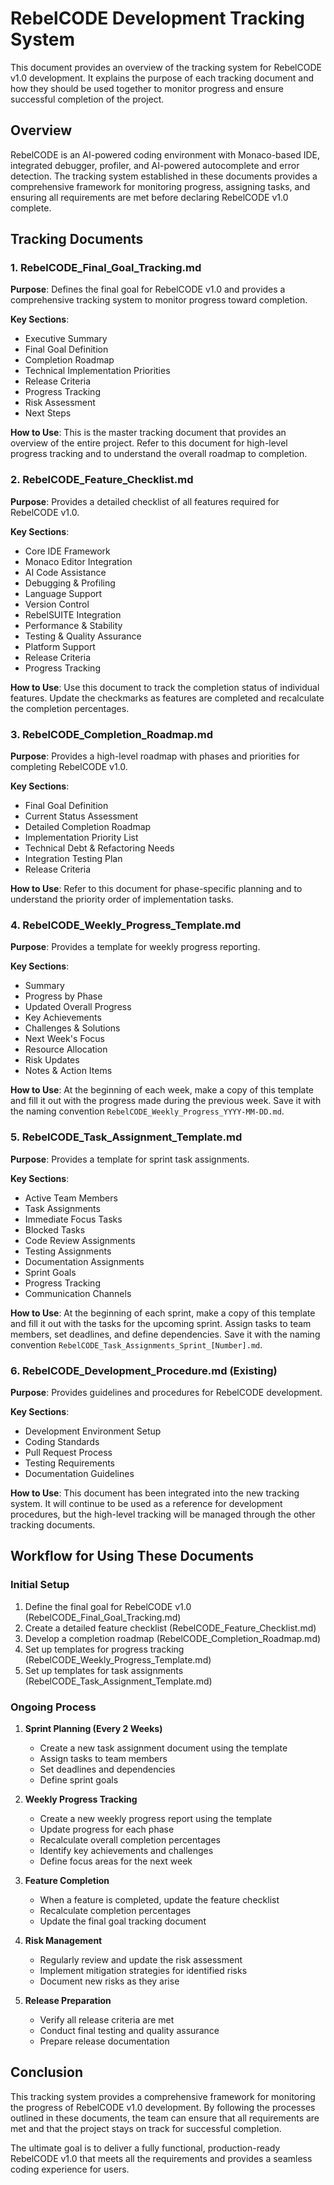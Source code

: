 # RebelCODE Development Tracking System

This document provides an overview of the tracking system for RebelCODE v1.0 development. It explains the purpose of each tracking document and how they should be used together to monitor progress and ensure successful completion of the project.

## Overview

RebelCODE is an AI-powered coding environment with Monaco-based IDE, integrated debugger, profiler, and AI-powered autocomplete and error detection. The tracking system established in these documents provides a comprehensive framework for monitoring progress, assigning tasks, and ensuring all requirements are met before declaring RebelCODE v1.0 complete.

## Tracking Documents

### 1. RebelCODE_Final_Goal_Tracking.md

**Purpose**: Defines the final goal for RebelCODE v1.0 and provides a comprehensive tracking system to monitor progress toward completion.

**Key Sections**:
- Executive Summary
- Final Goal Definition
- Completion Roadmap
- Technical Implementation Priorities
- Release Criteria
- Progress Tracking
- Risk Assessment
- Next Steps

**How to Use**: This is the master tracking document that provides an overview of the entire project. Refer to this document for high-level progress tracking and to understand the overall roadmap to completion.

### 2. RebelCODE_Feature_Checklist.md

**Purpose**: Provides a detailed checklist of all features required for RebelCODE v1.0.

**Key Sections**:
- Core IDE Framework
- Monaco Editor Integration
- AI Code Assistance
- Debugging & Profiling
- Language Support
- Version Control
- RebelSUITE Integration
- Performance & Stability
- Testing & Quality Assurance
- Platform Support
- Release Criteria
- Progress Tracking

**How to Use**: Use this document to track the completion status of individual features. Update the checkmarks as features are completed and recalculate the completion percentages.

### 3. RebelCODE_Completion_Roadmap.md

**Purpose**: Provides a high-level roadmap with phases and priorities for completing RebelCODE v1.0.

**Key Sections**:
- Final Goal Definition
- Current Status Assessment
- Detailed Completion Roadmap
- Implementation Priority List
- Technical Debt & Refactoring Needs
- Integration Testing Plan
- Release Criteria

**How to Use**: Refer to this document for phase-specific planning and to understand the priority order of implementation tasks.

### 4. RebelCODE_Weekly_Progress_Template.md

**Purpose**: Provides a template for weekly progress reporting.

**Key Sections**:
- Summary
- Progress by Phase
- Updated Overall Progress
- Key Achievements
- Challenges & Solutions
- Next Week's Focus
- Resource Allocation
- Risk Updates
- Notes & Action Items

**How to Use**: At the beginning of each week, make a copy of this template and fill it out with the progress made during the previous week. Save it with the naming convention `RebelCODE_Weekly_Progress_YYYY-MM-DD.md`.

### 5. RebelCODE_Task_Assignment_Template.md

**Purpose**: Provides a template for sprint task assignments.

**Key Sections**:
- Active Team Members
- Task Assignments
- Immediate Focus Tasks
- Blocked Tasks
- Code Review Assignments
- Testing Assignments
- Documentation Assignments
- Sprint Goals
- Progress Tracking
- Communication Channels

**How to Use**: At the beginning of each sprint, make a copy of this template and fill it out with the tasks for the upcoming sprint. Assign tasks to team members, set deadlines, and define dependencies. Save it with the naming convention `RebelCODE_Task_Assignments_Sprint_[Number].md`.

### 6. RebelCODE_Development_Procedure.md (Existing)

**Purpose**: Provides guidelines and procedures for RebelCODE development.

**Key Sections**:
- Development Environment Setup
- Coding Standards
- Pull Request Process
- Testing Requirements
- Documentation Guidelines

**How to Use**: This document has been integrated into the new tracking system. It will continue to be used as a reference for development procedures, but the high-level tracking will be managed through the other tracking documents.

## Workflow for Using These Documents

### Initial Setup
1. Define the final goal for RebelCODE v1.0 (RebelCODE_Final_Goal_Tracking.md)
2. Create a detailed feature checklist (RebelCODE_Feature_Checklist.md)
3. Develop a completion roadmap (RebelCODE_Completion_Roadmap.md)
4. Set up templates for progress tracking (RebelCODE_Weekly_Progress_Template.md)
5. Set up templates for task assignments (RebelCODE_Task_Assignment_Template.md)

### Ongoing Process
1. **Sprint Planning (Every 2 Weeks)**
   - Create a new task assignment document using the template
   - Assign tasks to team members
   - Set deadlines and dependencies
   - Define sprint goals

2. **Weekly Progress Tracking**
   - Create a new weekly progress report using the template
   - Update progress for each phase
   - Recalculate overall completion percentages
   - Identify key achievements and challenges
   - Define focus areas for the next week

3. **Feature Completion**
   - When a feature is completed, update the feature checklist
   - Recalculate completion percentages
   - Update the final goal tracking document

4. **Risk Management**
   - Regularly review and update the risk assessment
   - Implement mitigation strategies for identified risks
   - Document new risks as they arise

5. **Release Preparation**
   - Verify all release criteria are met
   - Conduct final testing and quality assurance
   - Prepare release documentation

## Conclusion

This tracking system provides a comprehensive framework for monitoring the progress of RebelCODE v1.0 development. By following the processes outlined in these documents, the team can ensure that all requirements are met and that the project stays on track for successful completion.

The ultimate goal is to deliver a fully functional, production-ready RebelCODE v1.0 that meets all the requirements and provides a seamless coding experience for users.
